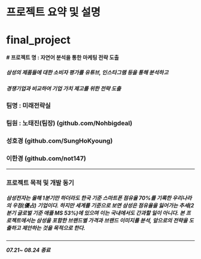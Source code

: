 # 프로젝트 요약 및 설명

# final_project

**# 프로젝트 명 : 자연어 분석을 통한 마케팅 전략 도출**
##### 삼성의 제품들에 대한 소비자 평가를 유튜브, 인스타그램 등을 통해 분석하고
##### 경쟁기업과 비교하여 기업 가치 제고를 위한 전략 도출

### 팀명 : 미래전략실
### 팀원 : 노태진(팀장) (github.com/Nohbigdeal)
###        성호경 (github.com/SungHoKyoung)
###        이한경 (github.com/not147)

---------

### 프로젝트 목적 및 개발 동기
##### 삼성전자는 올해 1분기만 하더라도 한국 기준 스마트폰 점유율 70%를 기록한 우리나라의 우점(優占) 기업이다. 하지만 세계를 기준으로 보면 삼성은 점유율을 잃어가는 추세(2분기 글로벌 기준 애플 MS 53%)에 있으며 이는 국내에서도 간과할 일이 아니다. 본 프로젝트에서는 삼성을 포함한 브랜드별 가격과 브랜드 이미지를 분석, 앞으로의 전략을 도출하고 제안하는 것을 목적으로 한다.

---------

***07.21~ 08.24 종료***
